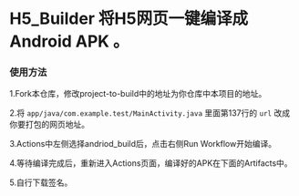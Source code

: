 # H5_Builder 将H5网页一键编译成 Android APK 。
### 使用方法
1.Fork本仓库，修改project-to-build中的地址为你仓库中本项目的地址。

2.将 `app/java/com.example.test/MainActivity.java` 里面第137行的 `url` 改成你要打包的网页地址。

3.Actions中左侧选择andriod_build后，点击右侧Run Workflow开始编译。

4.等待编译完成后，重新进入Actions页面，编译好的APK在下面的Artifacts中。

5.自行下载签名。
